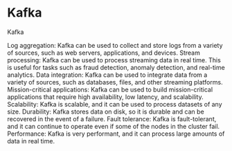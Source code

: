 # Kafka
Kafka

Log aggregation: 
Kafka can be used to collect and store logs from a variety of sources, such as web servers, applications, and devices.
Stream processing:
Kafka can be used to process streaming data in real time. This is useful for tasks such as fraud detection, anomaly detection, and real-time analytics.
Data integration: 
Kafka can be used to integrate data from a variety of sources, such as databases, files, and other streaming platforms.
Mission-critical applications: 
Kafka can be used to build mission-critical applications that require high availability, low latency, and scalability.
Scalability: 
Kafka is scalable, and it can be used to process datasets of any size.
Durability: 
Kafka stores data on disk, so it is durable and can be recovered in the event of a failure.
Fault tolerance: 
Kafka is fault-tolerant, and it can continue to operate even if some of the nodes in the cluster fail.
Performance: Kafka is very performant, and it can process large amounts of data in real time.
